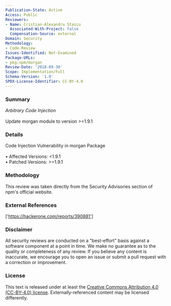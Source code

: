 ```yaml
---
Publication-State: Active
Access: Public
Reviewers:
- Name: Cristian-Alexandru Staicu
  Associated-With-Project: false
  Compensation-Source: external
Domain: Security
Methodology:
- Code-Review
Issues-Identified: Not-Examined
Package-URLs:
- pkg:npm/morgan
Review-Date: '2018-09-30'
Scope: Implementation/Full
Schema-Version: '1.0'
SPDX-License-Identifier: CC-BY-4.0
---
```

### Summary
*Arbitrary Code Injection*<br><br>Update morgan module to version >=1.9.1
### Details
Code Injection Vulnerability in morgan Package
<br><br>• Affected Versions: <1.9.1
<br>• Patched Versions: >=1.9.1
### Methodology
This review was taken directly from the Security Advisories section of npm's official website.
### External References
['https://hackerone.com/reports/390881']
### Disclaimer
All security reviews are conducted on a "best-effort" basis against a software component at a point in time. We make no guarantee as to the quality or completeness of any review. If you believe any content is inaccurate, we encourage you to open an issue or submit a pull request with a correction or improvement.
### License
This text is released under at least the [Creative Commons Attribution 4.0 (CC-BY-4.0) license](https://creativecommons.org/licenses/by/4.0/legalcode.txt). Externally-referenced content may be licensed differently.
